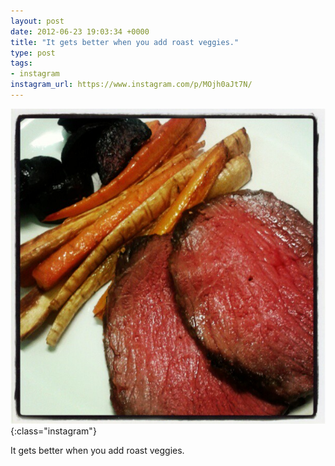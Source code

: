 ```yaml
---
layout: post
date: 2012-06-23 19:03:34 +0000
title: "It gets better when you add roast veggies."
type: post
tags:
- instagram
instagram_url: https://www.instagram.com/p/MOjh0aJt7N/
---
```


![Instagram - MOjh0aJt7N](/assets/MOjh0aJt7N.jpg){:class="instagram"}

It gets better when you add roast veggies.
